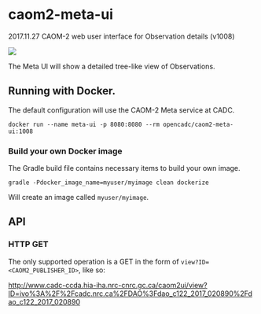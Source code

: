 # caom2-meta-ui
2017.11.27
CAOM-2 web user interface for Observation details (v1008)

<a href="https://travis-ci.org/opencadc/caom2ui"><img src="https://travis-ci.org/opencadc/caom2ui.svg?branch=master" /></a>

The Meta UI will show a detailed tree-like view of Observations.

## Running with Docker.

The default configuration will use the CAOM-2 Meta service at CADC.

```
docker run --name meta-ui -p 8080:8080 --rm opencadc/caom2-meta-ui:1008
```

### Build your own Docker image

The Gradle build file contains necessary items to build your own image.

```
gradle -Pdocker_image_name=myuser/myimage clean dockerize
```

Will create an image called `myuser/myimage`.

## API

### HTTP GET

The only supported operation is a GET in the form of `view?ID=<CAOM2_PUBLISHER_ID>`, like so:

http://www.cadc-ccda.hia-iha.nrc-cnrc.gc.ca/caom2ui/view?ID=ivo%3A%2F%2Fcadc.nrc.ca%2FDAO%3Fdao_c122_2017_020890%2Fdao_c122_2017_020890
